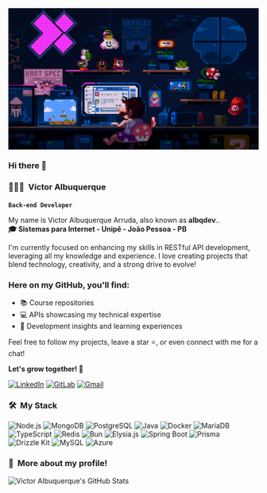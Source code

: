 <div>
<img align="center" alt="Header" src="https://github.com/DevLuxor08/DevLuxor08/blob/main/GIF/GifMario.gif" />
</div>

### Hi there 👋

<h3> 👨🏻‍💻 &nbsp;Victor Albuquerque </h3>

**`Back-end Developer`**

My name is Victor Albuquerque Arruda, also known as **albqdev**..
<br>**🎓 Sistemas para Internet - Unipê - João Pessoa - PB**

I'm currently focused on enhancing my skills in RESTful API development, leveraging all my knowledge and experience. I love creating projects that blend technology, creativity, and a strong drive to evolve!

### Here on my GitHub, you'll find:
- 📚 Course repositories
- 💻 APIs showcasing my technical expertise
- 📌 Development insights and learning experiences

Feel free to follow my projects, leave a star ⭐, or even connect with me for a chat!

**Let's grow together! 🚀**
<p>

[![LinkedIn](https://img.shields.io/badge/LinkedIn-0077B5?style=for-the-badge&logo=linkedin&logoColor=white)](https://www.linkedin.com/in/SEUUSERNAME/)
[![GitLab](https://img.shields.io/badge/GitLab-330F63?style=for-the-badge&logo=gitlab&logoColor=white)](https://gitlab.com/SEUUSERNAME)
[![Gmail](https://img.shields.io/badge/Gmail-333333?style=for-the-badge&logo=gmail&logoColor=red)](mailto:SEUGMAIL)

</p>

<h3> 🛠 &nbsp;My Stack</h3>

<p>
  <img src="https://img.shields.io/badge/-Node.js-333333?style=flat&logo=node.js" alt="Node.js" />
  <img src="https://img.shields.io/badge/-MongoDB-333333?style=flat&logo=mongodb" alt="MongoDB" />
  <img src="https://img.shields.io/badge/-PostgreSQL-333333?style=flat&logo=postgresql" alt="PostgreSQL" />
  <img src="https://img.shields.io/badge/-Java-333333?style=flat&logo=coffeescript&logoColor=007396" alt="Java" />
  <img src="https://img.shields.io/badge/-Docker-333333?style=flat&logo=docker&logoColor=2496ED" alt="Docker" />
  <img src="https://img.shields.io/badge/-MariaDB-333333?style=flat&logo=mariadb&logoColor=003545" alt="MariaDB" />
  <img src="https://img.shields.io/badge/-TypeScript-333333?style=flat&logo=typescript&logoColor=2D79C7" alt="TypeScript" />
    <img src="https://img.shields.io/badge/-Redis-333333?style=flat&logo=redis" alt="Redis" />
    <img src="https://img.shields.io/badge/-Bun-333333?style=flat&logo=bun" alt="Bun" />
    <img src="https://img.shields.io/badge/-Elysia-333333?style=flat&logo=elysia" alt="Elysia.js" />
    <img src="https://img.shields.io/badge/-Spring Boot-333333?style=flat&logo=spring" alt="Spring Boot" />
    <img src="https://img.shields.io/badge/-Prisma-333333?style=flat&logo=prisma" alt="Prisma" />
    <img src="https://img.shields.io/badge/-Drizzle Kit-333333?style=flat&logo=drizzle" alt="Drizzle Kit" />
    <img src="https://img.shields.io/badge/-MySQL-333333?style=flat&logo=mysql" alt="MySQL" />
        <img src="https://img.shields.io/badge/-Azure-333333?style=flat&logo=microsoft" alt="Azure" />
</p>



<h3>🚀 &nbsp;More about my profile!</h3>

![Victor Albuquerque's GitHub Stats](https://github-readme-stats.vercel.app/api?username=albqvictor1508&show_icons=true&theme=dark&stars=false)

